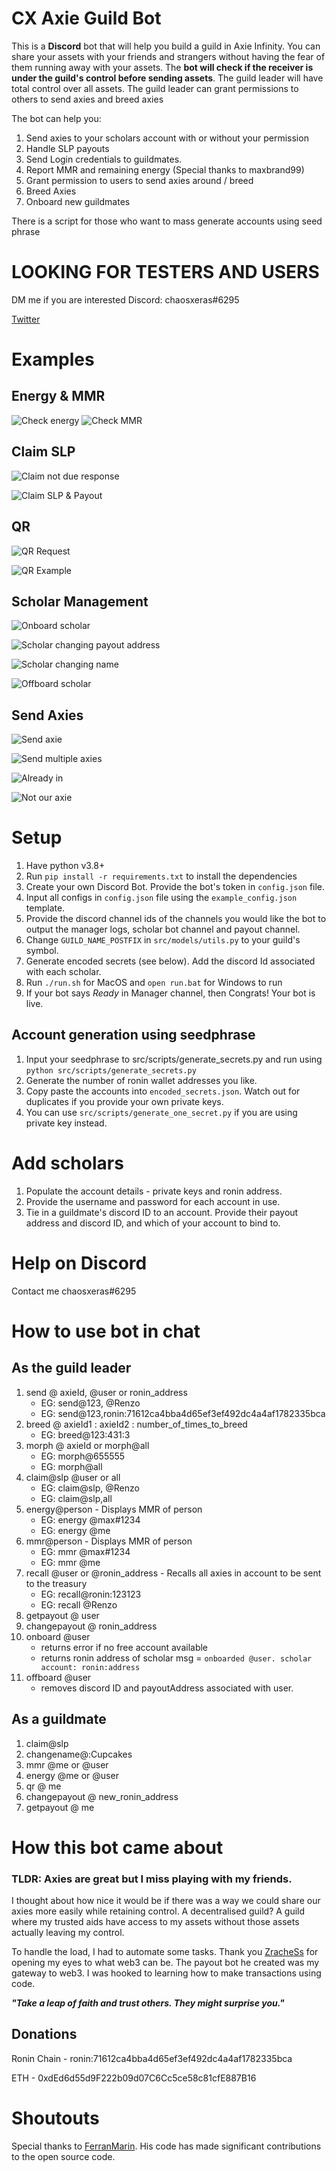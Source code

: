 # CX Axie Guild Bot
This is a **Discord** bot that will help you build a guild in Axie Infinity. You can share your assets with your friends and strangers without having the fear of them running away with your assets. The __bot will check if the receiver is under the guild's control before sending assets__. The guild leader will have total control over all assets. The guild leader can grant permissions to others to send axies and breed axies

The bot can help you:
1. Send axies to your scholars account with or without your permission
2. Handle SLP payouts
3. Send Login credentials to guildmates.
4. Report MMR and remaining energy (Special thanks to maxbrand99)
5. Grant permission to users to send axies around / breed
6. Breed Axies
7. Onboard new guildmates

There is a script for those who want to mass generate accounts using seed phrase

# LOOKING FOR TESTERS AND USERS
DM me if you are interested
Discord: chaosxeras#6295

[Twitter](https://twitter.com/CxMaxie)

# Examples 
## Energy & MMR
![Check energy](./examples/energy.png)
![Check MMR](./examples/mmr.png)

## Claim SLP
![Claim not due response](./examples/claim_not_due.png)

![Claim SLP & Payout](./examples/claim_slp.png)

## QR
![QR Request](./examples/qr_sent.png)

![QR Example](./examples/qr_example.png)

## Scholar Management
![Onboard scholar](./examples/onboard_scholar.png)

![Scholar changing payout address](./examples/set_payout.png)

![Scholar changing name](./examples/change_name.png)

![Offboard scholar](./examples/offboard_scholar.png)

## Send Axies
![Send axie](./examples/send.png)

![Send multiple axies](./examples/send_multiple.png)

![Already in](./examples/send_already_in.png)

![Not our axie](./examples/send_not_our_axie.png)

# Setup
1. Have python v3.8+
2. Run `pip install -r requirements.txt` to install the dependencies
3. Create your own Discord Bot. Provide the bot's token in `config.json` file.
4. Input all configs in `config.json` file using the `example_config.json` template.
5. Provide the discord channel ids of the channels you would like the bot to output the manager logs, scholar bot channel and payout channel.
6. Change `GUILD_NAME_POSTFIX` in `src/models/utils.py` to your guild's symbol.
7. Generate encoded secrets (see below). Add the discord Id associated with each scholar. 
8. Run `./run.sh` for MacOS and `open run.bat` for Windows to run
9. If your bot says _Ready_ in Manager channel, then Congrats! Your bot is live.


## Account generation using seedphrase
1. Input your seedphrase to src/scripts/generate_secrets.py and run using `python src/scripts/generate_secrets.py`
2. Generate the number of ronin wallet addresses you like.
3. Copy paste the accounts into `encoded_secrets.json`. Watch out for duplicates if you provide your own private keys.
4. You can use `src/scripts/generate_one_secret.py` if you are using private key instead.

# Add scholars
1. Populate the account details - private keys and ronin address.
2. Provide the username and password for each account in use.
3. Tie in a guildmate's discord ID to an account. Provide their payout address and discord ID, and which of your account to bind to.

# Help on Discord
Contact me chaosxeras#6295

# How to use bot in chat
## As the guild leader
1. send @ axieId, @user or ronin_address 
    - EG: send@123, @Renzo
    - EG: send@123,ronin:71612ca4bba4d65ef3ef492dc4a4af1782335bca
2. breed @ axieId1 : axieId2 : number_of_times_to_breed 
    - EG: breed@123:431:3
3. morph @ axieId or morph@all
    - EG: morph@655555
    - EG: morph@all
3. claim@slp @user or all
    - EG: claim@slp, @Renzo
    - EG: claim@slp,all
4. energy@person - Displays MMR of person
    - EG: energy @max#1234
    - EG: energy @me
5. mmr@person - Displays MMR of person
    - EG: mmr @max#1234
    - EG: mmr @me
6. recall @user or @ronin_address  - Recalls all axies in account to be sent to the treasury
    - EG: recall@ronin:123123
    - EG: recall @Renzo
7. getpayout @ user
8. changepayout @ ronin_address
9. onboard @user
    - returns error if no free account available
    - returns ronin address of scholar 
        msg = `onboarded @user. scholar account: ronin:address` 
10. offboard @user
    - removes discord ID and payoutAddress associated with user.

## As a guildmate
1. claim@slp
2. changename@:Cupcakes
3. mmr @me or @user
4. energy @me or @user
5. qr @ me
6. changepayout @ new_ronin_address
7. getpayout @ me

# How this bot came about
### TLDR: Axies are great but I miss playing with my friends.

I thought about how nice it would be if there was a way we could share our axies more easily while retaining control. A decentralised guild? A guild where my trusted aids have access to my assets without those assets actually leaving my control.

To handle the load, I had to automate some tasks. Thank you [ZracheSs](https://twitter.com/ZracheSs) for opening my eyes to what web3 can be. The payout bot he created was my gateway to web3. I was hooked to learning how to make transactions using code.

**_"Take a leap of faith and trust others. They might surprise you."_**

## Donations
Ronin Chain - ronin:71612ca4bba4d65ef3ef492dc4a4af1782335bca

ETH - 0xdEd6d55d9F222b09d07C6Cc5ce58c81cfE887B16


# Shoutouts
Special thanks to [FerranMarin](https://github.com/FerranMarin/axie-scholar-utilities). His code has made significant contributions to the open source code.
